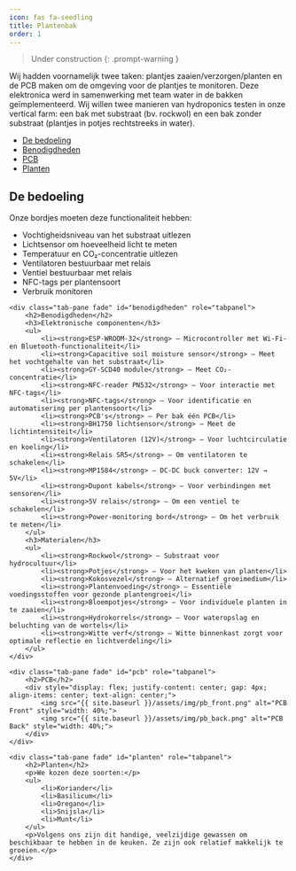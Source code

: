 ```yaml
---
icon: fas fa-seedling
title: Plantenbak
order: 1
---
```


> Under construction
{: .prompt-warning }

Wij hadden voornamelijk twee taken: plantjes zaaien/verzorgen/planten en de PCB maken om de omgeving voor de plantjes te monitoren. Deze elektronica werd in samenwerking met team water in de bakken geïmplementeerd. Wij willen twee manieren van hydroponics testen in onze vertical farm: een bak met substraat (bv. rockwol) en een bak zonder substraat (plantjes in potjes rechtstreeks in water).

<ul class="nav nav-tabs" id="contentTab" role="tablist">
    <li class="nav-item">
        <a class="nav-link active" id="bedoeling-tab" data-toggle="tab" href="#bedoeling" role="tab">De bedoeling</a>
    </li>
    <li class="nav-item">
        <a class="nav-link" id="benodigdheden-tab" data-toggle="tab" href="#benodigdheden" role="tab">Benodigdheden</a>
    </li>
    <li class="nav-item">
        <a class="nav-link" id="pcb-tab" data-toggle="tab" href="#pcb" role="tab">PCB</a>
    </li>
    <li class="nav-item">
        <a class="nav-link" id="planten-tab" data-toggle="tab" href="#planten" role="tab">Planten</a>
    </li>
</ul>

<div class="tab-content" id="contentTabContent">
    <div class="tab-pane fade show active" id="bedoeling" role="tabpanel">
        <h2>De bedoeling</h2>
        <p>Onze bordjes moeten deze functionaliteit hebben:</p>
        <ul>
            <li>Vochtigheidsniveau van het substraat uitlezen</li>
            <li>Lichtsensor om hoeveelheid licht te meten</li>
            <li>Temperatuur en CO₂-concentratie uitlezen</li>
            <li>Ventilatoren bestuurbaar met relais</li>
            <li>Ventiel bestuurbaar met relais</li>
            <li>NFC-tags per plantensoort</li>
            <li>Verbruik monitoren</li>
        </ul>
    </div>

    <div class="tab-pane fade" id="benodigdheden" role="tabpanel">
        <h2>Benodigdheden</h2>
        <h3>Elektronische componenten</h3>
        <ul>
            <li><strong>ESP-WROOM-32</strong> – Microcontroller met Wi-Fi- en Bluetooth-functionaliteit</li>
            <li><strong>Capacitive soil moisture sensor</strong> – Meet het vochtgehalte van het substraat</li>
            <li><strong>GY-SCD40 module</strong> – Meet CO₂-concentratie</li>
            <li><strong>NFC-reader PN532</strong> – Voor interactie met NFC-tags</li>
            <li><strong>NFC-tags</strong> – Voor identificatie en automatisering per plantensoort</li>
            <li><strong>PCB's</strong> – Per bak één PCB</li>
            <li><strong>BH1750 lichtsensor</strong> – Meet de lichtintensiteit</li>
            <li><strong>Ventilatoren (12V)</strong> – Voor luchtcirculatie en koeling</li>
            <li><strong>Relais SR5</strong> – Om ventilatoren te schakelen</li>
            <li><strong>MP1584</strong> – DC-DC buck converter: 12V → 5V</li>
            <li><strong>Dupont kabels</strong> – Voor verbindingen met sensoren</li>
            <li><strong>5V relais</strong> – Om een ventiel te schakelen</li>
            <li><strong>Power-monitoring bord</strong> – Om het verbruik te meten</li>
        </ul>
        <h3>Materialen</h3>
        <ul>
            <li><strong>Rockwol</strong> – Substraat voor hydrocultuur</li>
            <li><strong>Potjes</strong> – Voor het kweken van planten</li>
            <li><strong>Kokosvezel</strong> – Alternatief groeimedium</li>
            <li><strong>Plantenvoeding</strong> – Essentiële voedingsstoffen voor gezonde plantengroei</li>
            <li><strong>Bloempotjes</strong> – Voor individuele planten in te zaaien</li>
            <li><strong>Hydrokorrels</strong> – Voor wateropslag en beluchting van de wortels</li>
            <li><strong>Witte verf</strong> – Witte binnenkast zorgt voor optimale reflectie en lichtverdeling</li>
        </ul>
    </div>

    <div class="tab-pane fade" id="pcb" role="tabpanel">
        <h2>PCB</h2>
        <div style="display: flex; justify-content: center; gap: 4px; align-items: center; text-align: center;">
            <img src="{{ site.baseurl }}/assets/img/pb_front.png" alt="PCB Front" style="width: 40%;">
            <img src="{{ site.baseurl }}/assets/img/pb_back.png" alt="PCB Back" style="width: 40%;">
        </div>
    </div>

    <div class="tab-pane fade" id="planten" role="tabpanel">
        <h2>Planten</h2>
        <p>We kozen deze soorten:</p>
        <ul>
            <li>Koriander</li>
            <li>Basilicum</li>
            <li>Oregano</li>
            <li>Snijsla</li>
            <li>Munt</li>
        </ul>
        <p>Volgens ons zijn dit handige, veelzijdige gewassen om beschikbaar te hebben in de keuken. Ze zijn ook relatief makkelijk te groeien.</p>
    </div>
</div>

<script>
    document.addEventListener("DOMContentLoaded", function () {
        var tabs = document.querySelectorAll("[data-toggle='tab']");
        tabs.forEach(tab => {
            tab.addEventListener("click", function (event) {
                event.preventDefault();
                document.querySelector(".nav-link.active").classList.remove("active");
                document.querySelector(".tab-pane.show.active").classList.remove("show", "active");
                this.classList.add("active");
                document.querySelector(this.getAttribute("href")).classList.add("show", "active");
            });
        });
    });
</script>
